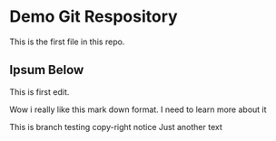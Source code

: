 # Demo Git Respository

This is the first file in this repo.

## Ipsum Below

This is first edit.

Wow i really like this mark down format. I need to learn more about it

This is branch testing
copy-right notice
Just another text